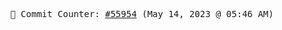<p align="center">
    <samp>
        📮 Commit Counter: <a href="https://github.com/Javascript-void0/Javascript-void0/commits/main">#55954</a> (May 14, 2023 @ 05:46 AM)
    </samp>
</p>